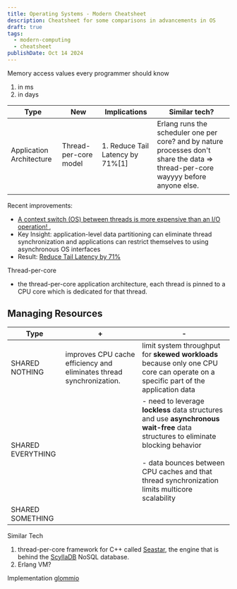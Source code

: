 ```yaml
---
title: Operating Systems - Modern Cheatsheet
description: Cheatsheet for some comparisons in advancements in OS
draft: true
tags:
  - modern-computing
  - cheatsheet
publishDate: Oct 14 2024
---
```

Memory access values every programmer should know 
1. in ms 
2. in days 


| Type                     | New                   | Implications                     | Similar tech?                                                                                                                      |
| ------------------------ | --------------------- | -------------------------------- | ---------------------------------------------------------------------------------------------------------------------------------- |
| Application Architecture | Thread-per-core model | 1. Reduce Tail Latency by 71%[1] | Erlang runs the scheduler one per core? and by nature processes don't share the data => thread-per-core wayyyy before anyone else. |
|                          |                       |                                  |                                                                                                                                    |
Recent improvements: 
- [A context switch (OS) between threads is more expensive than an I/O operation! ](https://lore.kernel.org/io-uring/4af91b50-4a9c-8a16-9470-a51430bd7733@kernel.dk/T/#u),
- Key Insight: application-level data partitioning can eliminate thread synchronization and applications can restrict themselves to using asynchronous OS interfaces
- Result: [Reduce Tail Latency by 71%](https://helda.helsinki.fi/server/api/core/bitstreams/3142abaa-16e3-4ad0-beee-e62add589fc4/content)

Thread-per-core
- the thread-per-core application architecture, each thread is pinned to a CPU core which is dedicated for that thread.

## Managing Resources

| Type              | +                                                                    | -                                                                                                                                                                                                                                       |
| ----------------- | -------------------------------------------------------------------- | --------------------------------------------------------------------------------------------------------------------------------------------------------------------------------------------------------------------------------------- |
| SHARED NOTHING    | improves CPU cache efficiency and eliminates thread synchronization. | limit system throughput for **skewed workloads** because only one CPU core can operate on a specific part of the application data                                                                                                       |
| SHARED EVERYTHING |                                                                      | - need to leverage **lockless** data structures and use **asynchronous wait-free** data structures to eliminate blocking behavior<br><br>- data bounces between CPU caches and that thread synchronization limits multicore scalability |
| SHARED SOMETHING  |                                                                      |                                                                                                                                                                                                                                         |



Similar Tech 
1. thread-per-core framework for C++ called [Seastar](http://seastar.io/), the engine that is behind the [ScyllaDB](https://www.scylladb.com/) NoSQL database.
2. Erlang VM?


Implementation 
[glommio](https://www.datadoghq.com/blog/engineering/introducing-glommio) 
 